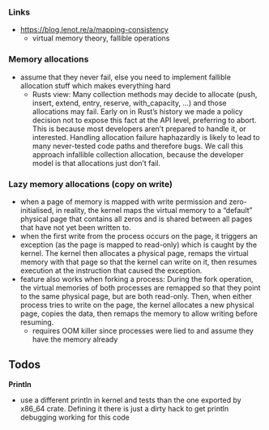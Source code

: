 
### Links
- https://blog.lenot.re/a/mapping-consistency
    - virtual memory theory, fallible operations


### Memory allocations
- assume that they never fail, else you need to implement fallible allocation stuff which makes everything hard
    - Rusts view: Many collection methods may decide to allocate (push, insert, extend, entry, reserve, with_capacity, …) and those allocations may fail. Early on in Rust’s history we made a policy decision not to expose this fact at the API level, preferring to abort. This is because most developers aren’t prepared to handle it, or interested. Handling allocation failure haphazardly is likely to lead to many never-tested code paths and therefore bugs. We call this approach infallible collection allocation, because the developer model is that allocations just don’t fail.

### Lazy memory allocations (copy on write)
- when a page of memory is mapped with write permission and zero-initialised, in reality, the kernel maps the virtual memory to a “default” physical page that contains all zeros and is shared between all pages that have not yet been written to.
- when the first write from the process occurs on the page, it triggers an exception (as the page is mapped to read-only) which is caught by the kernel. The kernel then allocates a physical page, remaps the virtual memory with that page so that the kernel can write on it, then resumes execution at the instruction that caused the exception.
- feature also works when forking a process: During the fork operation, the virtual memories of both processes are remapped so that they point to the same physical page, but are both read-only. Then, when either process tries to write on the page, the kernel allocates a new physical page, copies the data, then remaps the memory to allow writing before resuming.
    - requires OOM killer since processes were lied to and assume they have the memory already


## Todos

**Println**
+ use a different println in kernel and tests than the one exported by x86_64 crate. Defining it there is just a dirty hack to get println debugging working for this code